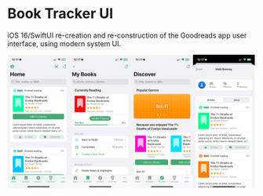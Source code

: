 #  Book Tracker UI

iOS 16/SwiftUI re-creation and re-construction of the Goodreads app user interface, using modern system UI.

![Screenshots of the app, showing various feeds.](https://github.com/Bonney/MBBookTracker/blob/main/booktrackerexamples.PNG)
